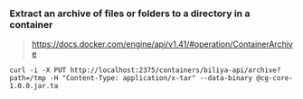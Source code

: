 ### Extract an archive of files or folders to a directory in a container

> https://docs.docker.com/engine/api/v1.41/#operation/ContainerArchive
> 

```
curl -i -X PUT http://localhost:2375/containers/biliya-api/archive?path=/tmp -H "Content-Type: application/x-tar" --data-binary @cg-core-1.0.0.jar.ta
```
